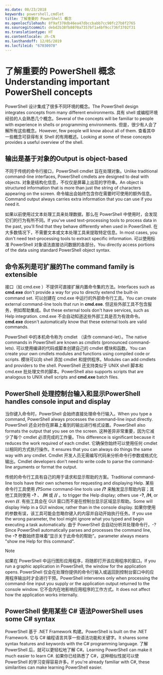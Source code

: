 ```yaml
---
ms.date: 08/23/2018
keywords: powershell,cmdlet
title: 了解重要的 PowerShell 概念
ms.openlocfilehash: 8f9af370db46ea47dbccbabb7cc90fc27b8f2765
ms.sourcegitcommit: debd2b38fb8070a7357bf1a4bf9cc736f3702f31
ms.translationtype: HT
ms.contentlocale: zh-CN
ms.lasthandoff: 12/05/2019
ms.locfileid: "67030978"
---
```

# <a name="understanding-important-powershell-concepts"></a><span data-ttu-id="9a972-103">了解重要的 PowerShell 概念</span><span class="sxs-lookup"><span data-stu-id="9a972-103">Understanding important PowerShell concepts</span></span>

<span data-ttu-id="9a972-104">PowerShell 设计集成了很多不同环境的概念。</span><span class="sxs-lookup"><span data-stu-id="9a972-104">The PowerShell design integrates concepts from many different environments.</span></span> <span data-ttu-id="9a972-105">具有 shell 或编程环境经验的人会熟悉几个概念。</span><span class="sxs-lookup"><span data-stu-id="9a972-105">Several of the concepts will be familiar to people with experience in shells or programming environments.</span></span> <span data-ttu-id="9a972-106">但是，很少有人会了解所有这些概念。</span><span class="sxs-lookup"><span data-stu-id="9a972-106">However, few people will know about all of them.</span></span> <span data-ttu-id="9a972-107">查看其中一些概念可获得有关 Shell 的有用概述。</span><span class="sxs-lookup"><span data-stu-id="9a972-107">Looking at some of these concepts provides a useful overview of the shell.</span></span>

## <a name="output-is-object-based"></a><span data-ttu-id="9a972-108">输出是基于对象的</span><span class="sxs-lookup"><span data-stu-id="9a972-108">Output is object-based</span></span>

<span data-ttu-id="9a972-109">不同于传统的命令行接口，PowerShell cmdlet 旨在处理对象。</span><span class="sxs-lookup"><span data-stu-id="9a972-109">Unlike traditional command-line interfaces, PowerShell cmdlets are designed to deal with objects.</span></span>
<span data-ttu-id="9a972-110">对象是结构化信息，不仅仅是屏幕上出现的字符串。</span><span class="sxs-lookup"><span data-stu-id="9a972-110">An object is structured information that is more than just the string of characters appearing on the screen.</span></span> <span data-ttu-id="9a972-111">命令输出会始终包含你在需要时可使用的额外信息。</span><span class="sxs-lookup"><span data-stu-id="9a972-111">Command output always carries extra information that you can use if you need it.</span></span>

<span data-ttu-id="9a972-112">如果以前使用过文本处理工具来处理数据，那么在 PowerShell 中使用时，会发现它们的行为有所不同。</span><span class="sxs-lookup"><span data-stu-id="9a972-112">If you've used text-processing tools to process data in the past, you'll find that they behave differently when used in PowerShell.</span></span> <span data-ttu-id="9a972-113">在大多数情况下，不需要文本或文本处理工具来提取特定信息。</span><span class="sxs-lookup"><span data-stu-id="9a972-113">In most cases, you don't need text-processing tools to extract specific information.</span></span> <span data-ttu-id="9a972-114">可以使用标准 PowerShell 对象语法直接访问数据的各部分。</span><span class="sxs-lookup"><span data-stu-id="9a972-114">You directly access portions of the data using standard PowerShell object syntax.</span></span>

## <a name="the-command-family-is-extensible"></a><span data-ttu-id="9a972-115">命令系列是可扩展的</span><span class="sxs-lookup"><span data-stu-id="9a972-115">The command family is extensible</span></span>

<span data-ttu-id="9a972-116">接口（如 cmd.exe  ）不提供可直接扩展内置命令集的方法。</span><span class="sxs-lookup"><span data-stu-id="9a972-116">Interfaces such as **cmd.exe** don't provide a way for you to directly extend the built-in command set.</span></span> <span data-ttu-id="9a972-117">可以创建在 cmd.exe  中运行的外部命令行工具。</span><span class="sxs-lookup"><span data-stu-id="9a972-117">You can create external command-line tools that run in **cmd.exe**.</span></span> <span data-ttu-id="9a972-118">但这些外部工具不包含服务，例如帮助集成。</span><span class="sxs-lookup"><span data-stu-id="9a972-118">But these external tools don't have services, such as Help integration.</span></span> <span data-ttu-id="9a972-119"> cmd.exe 不会自动知道这些外部工具是否为有效命令。</span><span class="sxs-lookup"><span data-stu-id="9a972-119">**cmd.exe** doesn't automatically know that these external tools are valid commands.</span></span>

<span data-ttu-id="9a972-120">PowerShell 中的本机命令称为 cmdlet  （读作 command-let）。</span><span class="sxs-lookup"><span data-stu-id="9a972-120">The native commands in PowerShell are known as *cmdlets* (pronounced command-lets).</span></span> <span data-ttu-id="9a972-121">可以使用编译的代码或脚本创建自己的 cmdlet 模块和函数。</span><span class="sxs-lookup"><span data-stu-id="9a972-121">You can create your own cmdlets modules and functions using compiled code or scripts.</span></span> <span data-ttu-id="9a972-122">模块可以向 shell 添加 cmdlet 和提供程序。</span><span class="sxs-lookup"><span data-stu-id="9a972-122">Modules can add cmdlets and providers to the shell.</span></span> <span data-ttu-id="9a972-123">PowerShell 还支持类似于 UNIX shell 脚本和 cmd.exe  批处理文件的脚本。</span><span class="sxs-lookup"><span data-stu-id="9a972-123">PowerShell also supports scripts that are analogous to UNIX shell scripts and **cmd.exe** batch files.</span></span>

## <a name="powershell-handles-console-input-and-display"></a><span data-ttu-id="9a972-124">PowerShell 处理控制台输入和显示</span><span class="sxs-lookup"><span data-stu-id="9a972-124">PowerShell handles console input and display</span></span>

<span data-ttu-id="9a972-125">当你键入命令时，PowerShell 会始终直接处理命令行输入。</span><span class="sxs-lookup"><span data-stu-id="9a972-125">When you type a command, PowerShell always processes the command-line input directly.</span></span> <span data-ttu-id="9a972-126">PowerShell 还会对你在屏幕上看到的输出进行格式设置。</span><span class="sxs-lookup"><span data-stu-id="9a972-126">PowerShell also formats the output that you see on the screen.</span></span> <span data-ttu-id="9a972-127">这种差异非常重要，因为它减少了每个 cmdlet 必须完成的工作量。</span><span class="sxs-lookup"><span data-stu-id="9a972-127">This difference is significant because it reduces the work required of each cmdlet.</span></span> <span data-ttu-id="9a972-128">它确保你始终可以使用任何 cmdlet 以相同的方式执行操作。</span><span class="sxs-lookup"><span data-stu-id="9a972-128">It ensures that you can always do things the same way with any cmdlet.</span></span> <span data-ttu-id="9a972-129">Cmdlet 开发人员无需编写代码来分析命令行参数或格式化输出。</span><span class="sxs-lookup"><span data-stu-id="9a972-129">Cmdlet developers don't need to write code to parse the command-line arguments or format the output.</span></span>

<span data-ttu-id="9a972-130">传统的命令行工具有自己的用于请求和显示帮助的方案。</span><span class="sxs-lookup"><span data-stu-id="9a972-130">Traditional command-line tools have their own schemes for requesting and displaying Help.</span></span> <span data-ttu-id="9a972-131">某些命令行工具使用 **/?**</span><span class="sxs-lookup"><span data-stu-id="9a972-131">Some command-line tools use **/?**</span></span> <span data-ttu-id="9a972-132">来触发显示帮助内容；其他工具则使用 **-?** 、 **/H** 或 **//** 。</span><span class="sxs-lookup"><span data-stu-id="9a972-132">to trigger the Help display; others use **-?**, **/H**, or even **//**.</span></span> <span data-ttu-id="9a972-133">有些工具会在 GUI 窗口而不是在控制台显示区域显示帮助。</span><span class="sxs-lookup"><span data-stu-id="9a972-133">Some will display Help in a GUI window, rather than in the console display.</span></span> <span data-ttu-id="9a972-134">如果你使用的参数有误，该工具可能会忽略你键入的内容并自动开始执行任务。</span><span class="sxs-lookup"><span data-stu-id="9a972-134">If you use the wrong parameter, the tool might ignore what you typed and begin executing a task automatically.</span></span>
<span data-ttu-id="9a972-135">由于 PowerShell 会自动分析并处理命令行，-? </span><span class="sxs-lookup"><span data-stu-id="9a972-135">Since PowerShell automatically parses and processes the command line, the **-?**</span></span> <span data-ttu-id="9a972-136">参数始终意味着“显示关于此命令的帮助”。</span><span class="sxs-lookup"><span data-stu-id="9a972-136">parameter always means "show me Help for this command".</span></span>

> [!NOTE]
> <span data-ttu-id="9a972-137">如果在 PowerShell 中运行图形应用程序，将随即打开该应用程序的窗口。</span><span class="sxs-lookup"><span data-stu-id="9a972-137">If you run a graphic application in PowerShell, the window for the application opens.</span></span>
> <span data-ttu-id="9a972-138">PowerShell 仅会在处理你提供的命令行输入或返回到控制台窗口中的应用程序输出时才会进行干预。</span><span class="sxs-lookup"><span data-stu-id="9a972-138">PowerShell intervenes only when processing the command-line input you supply or the application output returned to the console window.</span></span> <span data-ttu-id="9a972-139">它不会内在地影响应用程序的工作方式。</span><span class="sxs-lookup"><span data-stu-id="9a972-139">It does not affect how the application works internally.</span></span>

## <a name="powershell-uses-some-c-syntax"></a><span data-ttu-id="9a972-140">PowerShell 使用某些 C# 语法</span><span class="sxs-lookup"><span data-stu-id="9a972-140">PowerShell uses some C# syntax</span></span>

<span data-ttu-id="9a972-141">PowerShell 基于 .NET Framework 构建。</span><span class="sxs-lookup"><span data-stu-id="9a972-141">PowerShell is built on the .NET Framework.</span></span> <span data-ttu-id="9a972-142">它与 C# 编程语言共享一些语法功能和关键字。</span><span class="sxs-lookup"><span data-stu-id="9a972-142">It shares some syntax features and keywords with the C# programming language.</span></span> <span data-ttu-id="9a972-143">了解 PowerShell 后，就可以更轻松地了解 C#。</span><span class="sxs-lookup"><span data-stu-id="9a972-143">Learning PowerShell can make it much easier to learn C#.</span></span> <span data-ttu-id="9a972-144">如果你已经熟悉了 C#，这种相似性就可以使 PowerShell 的学习变得容易许多。</span><span class="sxs-lookup"><span data-stu-id="9a972-144">If you're already familiar with C#, these similarities can make learning PowerShell easier.</span></span>
